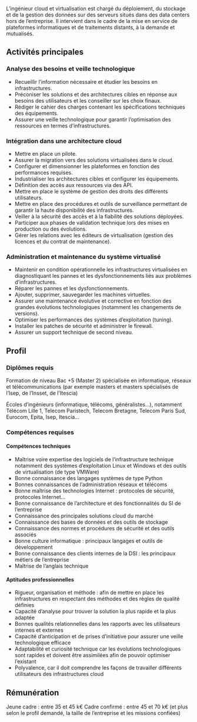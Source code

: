 L’ingénieur cloud et virtualisation est chargé du déploiement, du stockage et de la gestion des données sur des serveurs situés dans des data centers hors de l’entreprise. Il intervient dans le cadre de la mise en service de plateformes informatiques et de traitements distants, à la demande et mutualisés.

## Activités principales 

### Analyse des besoins et veille technologique

- Recueillir l’information nécessaire et étudier les besoins en infrastructures.
- Préconiser les solutions et des architectures cibles en réponse aux besoins des utilisateurs et les conseiller sur les choix finaux.
- Rédiger le cahier des charges contenant les spécifications techniques des équipements.
- Assurer une veille technologique pour garantir l’optimisation des ressources en termes d’infrastructures.

### Intégration dans une architecture cloud

- Mettre en place un pilote.
- Assurer la migration vers des solutions virtualisées dans le cloud.
- Configurer et dimensionner les plateformes en fonction des performances requises.
- Industrialiser les architectures cibles et configurer les équipements.
- Définition des accès aux ressources via des API.
- Mettre en place le système de gestion des droits des différents utilisateurs.
- Mettre en place des procédures et outils de surveillance permettant de garantir la haute disponibilité des infrastructures.
- Veiller à la sécurité des accès et à la fiabilité des solutions déployées.
- Participer aux phases de validation technique lors des mises en production ou des évolutions.
- Gérer les relations avec les éditeurs de virtualisation (gestion des licences et du contrat de maintenance).

### Administration et maintenance du système virtualisé

- Maintenir en condition opérationnelle les infrastructures virtualisées en diagnostiquant les pannes et les dysfonctionnements liés aux problèmes d’infrastructures.
- Réparer les pannes et les dysfonctionnements.
- Ajouter, supprimer, sauvegarder les machines virtuelles.
- Assurer une maintenance évolutive et corrective en fonction des grandes évolutions technologiques (notamment les changements de versions).
- Optimiser les performances des systèmes d’exploitation (tuning).
- Installer les patches de sécurité et administrer le firewall.
- Assurer un support technique de second niveau.

## Profil

### Diplômes requis 

Formation de niveau Bac +5 (Master 2) spécialisée en informatique, réseaux et télécommunications (par exemple masters et masters spécialisés de l’Isep, de l’Insset, de l'Itescia)

Écoles d’ingénieurs (informatique, télécoms, généralistes...), notamment Télécom Lille 1, Telecom Paristech, Telecom Bretagne, Telecom Paris Sud, Eurocom, Epita, Isep, Itescia...

### Compétences requises

#### Compétences techniques

- Maîtrise voire expertise des logiciels de l’infrastructure technique notamment des systèmes d’exploitation Linux et Windows et des outils de virtualisation (de type VMWare)
- Bonne connaissance des langages systèmes de type Python
- Bonnes connaissances de l’administration réseaux et télécoms
- Bonne maîtrise des technologies Internet : protocoles de sécurité, protocoles Internet…
- Bonne connaissance de l’architecture et des fonctionnalités du SI de l’entreprise
- Connaissance des principales solutions cloud du marché
- Connaissance des bases de données et des outils de stockage
- Connaissance des normes et procédures de sécurité et des outils associés
- Bonne culture informatique : principaux langages et outils de développement
- Bonne connaissance des clients internes de la DSI : les principaux métiers de l’entreprise
- Maîtrise de l’anglais technique

#### Aptitudes professionnelles 

- Rigueur, organisation et méthode : afin de mettre en place les infrastructures en respectant des méthodes et des règles de qualité définies
- Capacité d’analyse pour trouver la solution la plus rapide et la plus adaptée
- Bonnes qualités relationnelles dans les rapports avec les utilisateurs internes et externes
- Capacité d’anticipation et de prises d’initiative pour assurer une veille technologique efficace
- Adaptabilité et curiosité technique car les évolutions technologiques sont rapides et doivent être assimilées afin de pouvoir optimiser l’existant
- Polyvalence, car il doit comprendre les façons de travailler différents utilisateurs des infrastructures cloud

## Rémunération

Jeune cadre : entre 35 et 45 k€
Cadre confirmé : entre 45 et 70 k€ (et plus selon le profil demandé, la taille de l’entreprise et les missions confiées)